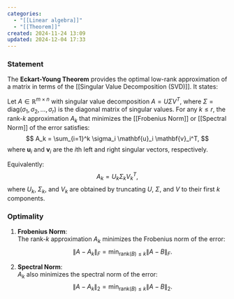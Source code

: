 ```yaml
---
categories:
  - "[[Linear algebra]]"
  - "[[Theorem]]"
created: 2024-11-24 13:09
updated: 2024-12-04 17:33
---
```

### **Statement**
The **Eckart-Young Theorem** provides the optimal low-rank approximation of a matrix in terms of the [[Singular Value Decomposition (SVD)]]. It states:

Let $A \in \mathbb{R}^{m \times n}$ with singular value decomposition $A = U \Sigma V^T$, where $\Sigma = \text{diag}(\sigma_1, \sigma_2, \ldots, \sigma_r)$ is the diagonal matrix of singular values. For any $k \leq r$, the rank-$k$ approximation $A_k$ that minimizes the [[Frobenius Norm]] or [[Spectral Norm]] of the error satisfies:
$$
A_k = \sum_{i=1}^k \sigma_i \mathbf{u}_i \mathbf{v}_i^T,
$$
where $\mathbf{u}_i$ and $\mathbf{v}_i$ are the $i$th left and right singular vectors, respectively.

Equivalently:
$$
A_k = U_k \Sigma_k V_k^T,
$$
where $U_k$, $\Sigma_k$, and $V_k$ are obtained by truncating $U$, $\Sigma$, and $V$ to their first $k$ components.

### **Optimality**
1. **Frobenius Norm**:  
   The rank-$k$ approximation $A_k$ minimizes the Frobenius norm of the error:
   $$
   \|A - A_k\|_F = \min_{\text{rank}(B) \leq k} \|A - B\|_F.
   $$

2. **Spectral Norm**:  
   $A_k$ also minimizes the spectral norm of the error:
   $$
   \|A - A_k\|_2 = \min_{\text{rank}(B) \leq k} \|A - B\|_2.
   $$